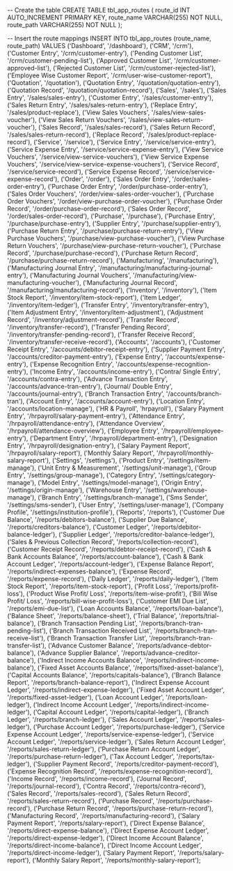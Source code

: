 -- Create the table
CREATE TABLE tbl_app_routes (
    route_id INT AUTO_INCREMENT PRIMARY KEY,
    route_name VARCHAR(255) NOT NULL,
    route_path VARCHAR(255) NOT NULL
);

-- Insert the route mappings
INSERT INTO tbl_app_routes (route_name, route_path) VALUES
('Dashboard', '/dashboard'),
('CRM', '/crm'),
('Customer Entry', '/crm/customer-entry'),
('Pending Customer List', '/crm/customer-pending-list'),
('Approved Customer List', '/crm/customer-approved-list'),
('Rejected Customer List', '/crm/customer-rejected-list'),
('Employee Wise Customer Report', '/crm/user-wise-customer-report'),
('Quotation', '/quotation'),
('Quotation Entry', '/quotation/quotation-entry'),
('Quotation Record', '/quotation/quotation-record'),
('Sales', '/sales'),
('Sales Entry', '/sales/sales-entry'),
('Customer Entry', '/sales/customer-entry'),
('Sales Return Entry', '/sales/sales-return-entry'),
('Replace Entry', '/sales/product-replace'),
('View Sales Vouchers', '/sales/view-sales-voucher'),
('View Sales Return Vouchers', '/sales/view-sales-return-voucher'),
('Sales Record', '/sales/sales-record'),
('Sales Return Record', '/sales/sales-return-record'),
('Replace Record', '/sales/product-replace-record'),
('Service', '/service'),
('Service Entry', '/service/service-entry'),
('Service Expense Entry', '/service/service-expense-entry'),
('View Service Vouchers', '/service/view-service-vouchers'),
('View Service Expense Vouchers', '/service/view-service-expense-vouchers'),
('Service Record', '/service/service-record'),
('Service Expense Record', '/service/service-expense-record'),
('Order', '/order'),
('Sales Order Entry', '/order/sales-order-entry'),
('Purchase Order Entry', '/order/purchase-order-entry'),
('Sales Order Vouchers', '/order/view-sales-order-voucher'),
('Purchase Order Vouchers', '/order/view-purchase-order-voucher'),
('Purchase Order Record', '/order/purchase-order-record'),
('Sales Order Record', '/order/sales-order-record'),
('Purchase', '/purchase'),
('Purchase Entry', '/purchase/purchase-entry'),
('Supplier Entry', '/purchase/supplier-entry'),
('Purchase Return Entry', '/purchase/purchase-return-entry'),
('View Purchase Vouchers', '/purchase/view-purchase-voucher'),
('View Purchase Return Vouchers', '/purchase/view-purchase-return-voucher'),
('Purchase Record', '/purchase/purchase-record'),
('Purchase Return Record', '/purchase/purchase-return-record'),
('Manufacturing', '/manufacturing'),
('Manufacturing Journal Entry', '/manufacturing/manufacturing-journal-entry'),
('Manufacturing Journal Vouchers', '/manufacturing/view-manufacturing-voucher'),
('Manufacturing Journal Record', '/manufacturing/manufacturing-record'),
('Inventory', '/inventory'),
('Item Stock Report', '/inventory/item-stock-report'),
('Item Ledger', '/inventory/item-ledger'),
('Transfer Entry', '/inventory/transfer-entry'),
('Item Adjustment Entry', '/inventory/item-adjustment'),
('Adjustment Record', '/inventory/adjustment-record'),
('Transfer Record', '/inventory/transfer-record'),
('Transfer Pending Record', '/inventory/transfer-pending-record'),
('Transfer Receive Record', '/inventory/transfer-receive-record'),
('Accounts', '/accounts'),
('Customer Receipt Entry', '/accounts/debitor-receipt-entry'),
('Supplier Payment Entry', '/accounts/creditor-payment-entry'),
('Expense Entry', '/accounts/expense-entry'),
('Expense Recognition Entry', '/accounts/expense-recognition-entry'),
('Income Entry', '/accounts/income-entry'),
('Contra/ Single Entry', '/accounts/contra-entry'),
('Advance Transaction Entry', '/accounts/advance-tran-entry'),
('Journal/ Double Entry', '/accounts/journal-entry'),
('Branch Transaction Entry', '/accounts/branch-tran'),
('Account Entry', '/accounts/account-entry'),
('Location Entry', '/accounts/location-manage'),
('HR & Payroll', 'hrpayroll'),
('Salary Payment Entry', '/hrpayroll/salary-payment-entry'),
('Attendance Entry', '/hrpayroll/attendance-entry'),
('Attendance Overview', '/hrpayroll/attendance-overview'),
('Employee Entry', '/hrpayroll/employee-entry'),
('Department Entry', '/hrpayroll/department-entry'),
('Designation Entry', '/hrpayroll/designation-entry'),
('Salary Payment Report', '/hrpayroll/salary-report'),
('Monthly Salary Report', '/hrpayroll/monthly-salary-report'),
('Settings', '/settings'),
('Product Entry', '/settings/item-manage'),
('Unit Entry & Measurement', '/settings/unit-manage'),
('Group Entry', '/settings/group-manage'),
('Category Entry', '/settings/category-manage'),
('Model Entry', '/settings/model-manage'),
('Origin Entry', '/settings/origin-manage'),
('Warehouse Entry', '/settings/warehouse-manage'),
('Branch Entry', '/settings/branch-manage'),
('Sms Sender', '/settings/sms-sender'),
('User Entry', '/settings/user-manage'),
('Company Profile', '/settings/institution-profile'),
('Reports', '/reports'),
('Customer Due Balance', '/reports/debitors-balance'),
('Supplier Due Balance', '/reports/creditors-balance'),
('Customer Ledger', '/reports/debitor-balance-ledger'),
('Supplier Ledger', '/reports/creditor-balance-ledger'),
('Sales & Previous Collection Record', '/reports/collection-record'),
('Customer Receipt Record', '/reports/debtor-receipt-record'),
('Cash & Bank Accounts Balance', '/reports/account-balance'),
('Cash & Bank Account Ledger', '/reports/account-ledger'),
('Expense Balance Report', '/reports/indirect-expenses-balance'),
('Expense Record', '/reports/expense-record'),
('Daily Ledger', '/reports/daily-ledger'),
('Item Stock Report', '/reports/item-stock-report'),
('Profit Loss', '/reports/profit-loss'),
('Product Wise Profit/ Loss', '/reports/item-wise-profit'),
('Bill Wise Profit/ Loss', '/reports/bill-wise-profit-loss'),
('Customer EMI Due List', '/reports/emi-due-list'),
('Loan Accounts Balance', '/reports/loan-balance'),
('Balance Sheet', '/reports/balance-sheet'),
('Trial Balance', '/reports/trial-balance'),
('Branch Transaction Pending List', '/reports/branch-tran-pending-list'),
('Branch Transaction Received List', '/reports/branch-tran-receive-list'),
('Branch Transaction Transfer List', '/reports/branch-tran-transfer-list'),
('Advance Customer Balance', '/reports/advance-debtor-balance'),
('Advance Supplier Balance', '/reports/advance-creditor-balance'),
('Indirect Income Accounts Balance', '/reports/indirect-income-balance'),
('Fixed Asset Accounts Balance', '/reports/fixed-asset-balance'),
('Capital Accounts Balance', '/reports/capitals-balance'),
('Branch Balance Report', '/reports/branch-balance-report'),
('Indirect Expense Account Ledger', '/reports/indirect-expense-ledger'),
('Fixed Asset Account Ledger', '/reports/fixed-asset-ledger'),
('Loan Account Ledger', '/reports/loan-ledger'),
('Indirect Income Account Ledger', '/reports/indirect-income-ledger'),
('Capital Account Ledger', '/reports/capital-ledger'),
('Branch Ledger', '/reports/branch-ledger'),
('Sales Account Ledger', '/reports/sales-ledger'),
('Purchase Account Ledger', '/reports/purchase-ledger'),
('Service Expense Account Ledger', '/reports/service-expense-ledger'),
('Service Account Ledger', '/reports/service-ledger'),
('Sales Return Account Ledger', '/reports/sales-return-ledger'),
('Purchase Return Account Ledger', '/reports/purchase-return-ledger'),
('Tax Account Ledger', '/reports/tax-ledger'),
('Supplier Payment Record', '/reports/creditor-payment-record'),
('Expense Recognition Record', '/reports/expense-recognition-record'),
('Income Record', '/reports/income-record'),
('Journal Record', '/reports/journal-record'),
('Contra Record', '/reports/contra-record'),
('Sales Record', '/reports/sales-record'),
('Sales Return Record', '/reports/sales-return-record'),
('Purchase Record', '/reports/purchase-record'),
('Purchase Return Record', '/reports/purchase-return-record'),
('Manufacturing Record', '/reports/manufacturing-record'),
('Salary Payment Report', '/reports/salary-report'),
('Direct Expense Balance', '/reports/direct-expense-balance'),
('Direct Expense Account Ledger', '/reports/direct-expense-ledger'),
('Direct Income Account Balance', '/reports/direct-income-balance'),
('Direct Income Account Ledger', '/reports/direct-income-ledger'),
('Salary Payment Report', '/reports/salary-report'),
('Monthly Salary Report', '/reports/monthly-salary-report');
